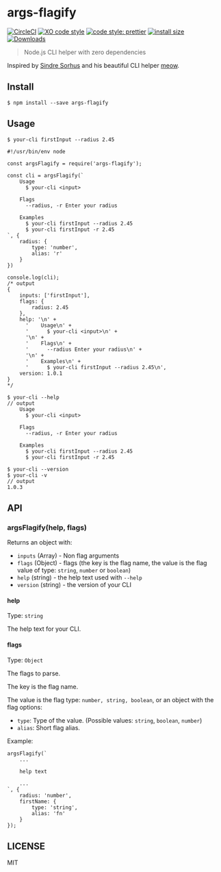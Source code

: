 # args-flagify

[![CircleCI](https://circleci.com/gh/acestojanoski/args-flagify/tree/master.svg?style=svg)](https://circleci.com/gh/acestojanoski/args-flagify/tree/master)
[![XO code style](https://img.shields.io/badge/code_style-XO-5ed9c7.svg)](https://github.com/xojs/xo)
[![code style: prettier](https://img.shields.io/badge/code_style-prettier-ff69b4.svg?style=flat-square)](https://github.com/prettier/prettier)
[![install size](https://packagephobia.now.sh/badge?p=args-flagify)](https://packagephobia.now.sh/result?p=args-flagify)
[![Downloads](https://img.shields.io/npm/dm/args-flagify.svg)](https://npmjs.com/args-flagify)

> Node.js CLI helper with zero dependencies

Inspired by [Sindre Sorhus](https://github.com/sindresorhus) and his beautiful CLI helper [meow](https://github.com/sindresorhus/meow).

## Install

```
$ npm install --save args-flagify
```

## Usage

```
$ your-cli firstInput --radius 2.45
```

```
#!/usr/bin/env node

const argsFlagify = require('args-flagify');

const cli = argsFlagify(`
    Usage
      $ your-cli <input>

    Flags
      --radius, -r Enter your radius

    Examples
      $ your-cli firstInput --radius 2.45
      $ your-cli firstInput -r 2.45
`, {
    radius: {
    	type: 'number',
		alias: 'r'
    }
})

console.log(cli);
/* output
{
    inputs: ['firstInput'],
    flags: {
        radius: 2.45
    },
    help: '\n' +
      '    Usage\n' +
      '      $ your-cli <input>\n' +
      '\n' +
      '    Flags\n' +
      '      --radius Enter your radius\n' +
      '\n' +
      '    Examples\n' +
      '      $ your-cli firstInput --radius 2.45\n',
    version: 1.0.1
}
*/
```

```
$ your-cli --help
// output
    Usage
      $ your-cli <input>

    Flags
      --radius, -r Enter your radius

    Examples
      $ your-cli firstInput --radius 2.45
      $ your-cli firstInput -r 2.45
```

```
$ your-cli --version
$ your-cli -v
// output
1.0.3
```

## API

### argsFlagify(help, flags)

Returns an object with:

-   `inputs` (Array) - Non flag arguments
-   `flags` (Object) - flags (the key is the flag name, the value is the flag value of type: `string`, `number` or `boolean`)
-   `help` (string) - the help text used with `--help`
-   `version` (string) - the version of your CLI

#### help

Type: `string`

The help text for your CLI.

#### flags

Type: `Object`

The flags to parse.

The key is the flag name.

The value is the flag type: `number, string, boolean`, or an object with the flag options:

-   `type`: Type of the value. (Possible values: `string`, `boolean`, `number`)
-   `alias`: Short flag alias.

Example:

```
argsFlagify(`
    ...

    help text

    ...
`, {
    radius: 'number',
    firstName: {
		type: 'string',
		alias: 'fn'
	}
});
```

## LICENSE
MIT
